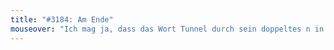 ```yaml
---
title: "#3184: Am Ende"
mouseover: "Ich mag ja, dass das Wort Tunnel durch sein doppeltes n in der Mitte selbst einen zweispurigen Tunnel besitzt."
---
```

